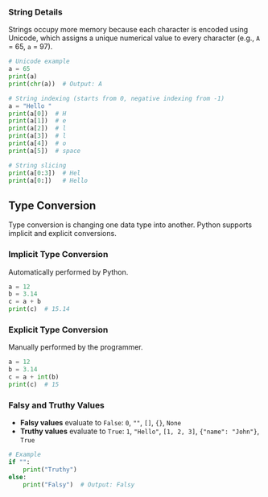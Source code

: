 ### String Details

Strings occupy more memory because each character is encoded using Unicode, which assigns a unique numerical value to every character (e.g., `A` = 65, `a` = 97).

```python
# Unicode example
a = 65
print(a)
print(chr(a))  # Output: A

# String indexing (starts from 0, negative indexing from -1)
a = "Hello "
print(a[0])  # H
print(a[1])  # e
print(a[2])  # l
print(a[3])  # l
print(a[4])  # o
print(a[5])  # space

# String slicing
print(a[0:3])  # Hel
print(a[0:])   # Hello
```

## Type Conversion

Type conversion is changing one data type into another. Python supports implicit and explicit conversions.

### Implicit Type Conversion

Automatically performed by Python.

```python
a = 12
b = 3.14
c = a + b
print(c)  # 15.14
```

### Explicit Type Conversion

Manually performed by the programmer.

```python
a = 12
b = 3.14
c = a + int(b)
print(c)  # 15
```

### Falsy and Truthy Values

* **Falsy values** evaluate to `False`: `0`, `""`, `[]`, `{}`, `None`
* **Truthy values** evaluate to `True`: `1`, `"Hello"`, `[1, 2, 3]`, `{"name": "John"}`, `True`

```python
# Example
if "":
    print("Truthy")
else:
    print("Falsy")  # Output: Falsy
```
